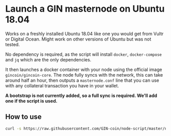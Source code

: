 # Launch a GIN masternode on Ubuntu 18.04

Works on a freshly installed Ubuntu 18.04 like one you would get from Vultr or Digital Ocean. Might work on other versions of Ubuntu but was not tested.

No dependency is required, as the script will install `docker`, `docker-compose` and `jq` which are the only dependencies.

It then launches a docker container with your node using the official image `gincoin/gincoin-core`. The node fully syncs with the network, this can take around half an hour, then outputs a `masternode.conf` line that you can use with any collateral transaction you have in your wallet.

**A bootstrap is not currently added, so a full sync is required. We'll add one if the script is used.**

## How to use

```bash
curl -s https://raw.githubusercontent.com/GIN-coin/node-script/master/node.sh | sudo bash -
```

